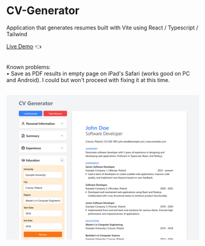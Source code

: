 # CV-Generator

Application that generates resumes built with Vite using React / Typescript / Tailwind

[Live Demo](https://cv-generator-mariuszciaston.netlify.app/) :point_left: <br><br>

Known problems:<br>
• Save as PDF results in empty page on iPad's Safari (works good on PC and Android). I could but won't proceed with fixing it at this time. <br><br>

![CV-Generator.png](CV-Generator.png) 
